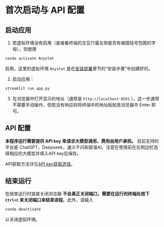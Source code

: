 # 首次启动与 API 配置

## 启动应用

1. 若虚拟环境没有启用（直接看终端的交互行最左侧是否有被圆括号包围的字母），则使用

```bash
conda activate Anystat
```

启用，这里的虚拟环境 `Anystat` 是在[安装部署](../installation.md)章节的“安装步骤”中创建好的。

2. 启动应用：

```bash
streamlit run app.py
```

3. 在浏览器中打开显示的地址（通常是 `http://localhost:8501` ），这一步通常不需要手动操作，但若没有响应则将终端中的地址粘贴至浏览器中 Enter 即可。

## API 配置

**本程序运行需要提供 API key 来请求大模型调用，费用由用户承担。** 目前支持的平台是 ChatGPT，Deepseek，通义千问和智谱AI。注意在使用前在左侧边栏选择相应的大模型并填入API key后保存。

API获取方法详见[API key获取途径](../resources.md#api-key获取途径)。

## 结束运行

在结束运行时直接关闭浏览器 **不会真正关闭端口，需要在运行的终端处按下 `Ctrl+C` 来关闭端口来结束进程**。此外，请输入

```bash
conda deactivate
```

以关闭虚拟环境。